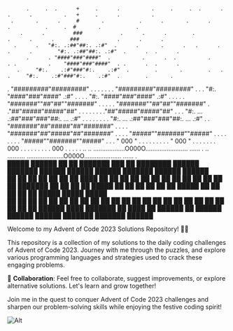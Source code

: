 
          .     .  .      +     .      .          .     .     .  .      .     .      .          .   +     .      .          .
     .       .      .     #       .           .      .       .      .          .           .     .  #       .           .
        .      .         ###            .      .      .        .               .      .      .     ###            .      .      .
      .      .   "#:. .:##"##:. .:#"  .      .       .      .   .      .   .      .        "#:. .:##"##:. .:#"  .      .  .      . 
          .      . "####"###"####"  .          .      .  .          .      . .          .    "####"###"####"  . .      .  .      . 
       .     "#:.    .:#"###"#:.    .:#"  .        .       .        .   .        .     "#:.    .:#"###"#:.    .:#"  .        .       .
  .             "#########"#########"        .        .   .   .     .       .       .     "#########"#########"        .        .
        .    "#:.  "####"###"####"  .:#"   .       .         .           .             "#:.  "####"###"####"  .:#"   .       .    .
     .     .  "#######""##"##""#######"                  .     .     .      .     .     "#######""##"##""#######"                  .
                ."##"#####"#####"##"           .      .   .      .   .    .    .          ."##"#####"#####"##"           .      .
    .   "#:. ...  .:##"###"###"##:.  ... .:#"     .  .    .   .    .    .  .   .   "#:. ...  .:##"###"###"##:.  ... .:#"     . 
      .     "#######"##"#####"##"#######"      .     .       .         .              "#######"##"#####"##"#######"      .     .
    .    .     "#####""#######""#####"    .      .    .      .    .      .        .    . "#####""#######""#####"    .      .
            .     "      000      "    .     .    .   .   .   .        .     .        .     "      000      "    .     . .      . 
       .         .   .   000     .        .       .   .       .       .          .         .   .   000     .        .       . .      . 
.. .. ..................O000O........................ ...... . .. .......... .....................O000O..................... ...... .                                    
 █████  ██████  ██    ██ ███████ ███    ██ ████████      ██████  ███████      ██████  ██████  ██████  ███████     ██████  ██████  
██   ██ ██   ██ ██    ██ ██      ████   ██    ██        ██    ██ ██          ██      ██    ██ ██   ██ ██               ██      ██ 
███████ ██   ██ ██    ██ █████   ██ ██  ██    ██        ██    ██ █████       ██      ██    ██ ██   ██ █████        █████   █████  
██   ██ ██   ██  ██  ██  ██      ██  ██ ██    ██        ██    ██ ██          ██      ██    ██ ██   ██ ██          ██           ██ 
██   ██ ██████    ████   ███████ ██   ████    ██         ██████  ██           ██████  ██████  ██████  ███████     ███████ ██████  

Welcome to my Advent of Code 2023 Solutions Repository! 🎄✨

This repository is a collection of my solutions to the daily coding challenges of Advent of Code 2023. Journey with me through the puzzles, and explore various programming languages and strategies used to crack these engaging problems.

🤝 **Collaboration**: Feel free to collaborate, suggest improvements, or explore alternative solutions. Let's learn and grow together!

Join me in the quest to conquer Advent of Code 2023 challenges and sharpen our problem-solving skills while enjoying the festive coding spirit!

![Alt](https://giphy.com/gifs/santa-dougie-5xtDaryAMLjvAyN4eiY)
                                                                                                                                  
